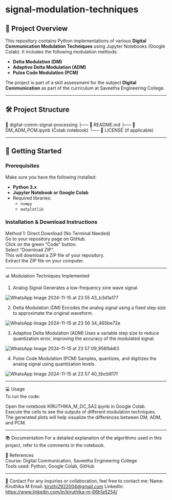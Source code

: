 # signal-modulation-techniques

## 📌 Project Overview
This repository contains Python implementations of various **Digital Communication Modulation Techniques** using Jupyter Notebooks (Google Colab). It includes the following modulation methods:
- **Delta Modulation (DM)**
- **Adaptive Delta Modulation (ADM)**
- **Pulse Code Modulation (PCM)**

The project is part of a skill assessment for the subject **Digital Communication** as part of the curriculum at Saveetha Engineering College.

---

## 🛠️ Project Structure

📁 digital-comm-signal-processing ├── 📄 README.md ├── 📄 DM_ADM_PCM.ipynb (Colab notebook) └── 📄 LICENSE (if applicable)

---

## 🚀 Getting Started

### Prerequisites
Make sure you have the following installed:
- **Python 3.x**
- **Jupyter Notebook or Google Colab**
- Required libraries:
  - `numpy`
  - `matplotlib`

### Installation & Download Instructions

Method 1: Direct Download (No Terminal Needed) <br>
Go to your repository page on GitHub.<br>
Click on the green "Code" button.<br>
Select "Download ZIP".<br>
This will download a ZIP file of your repository.<br>
Extract the ZIP file on your computer.<br>

---

📊 Modulation Techniques Implemented

1. Analog Signal
Generates a low-frequency sine wave signal.

![WhatsApp Image 2024-11-15 at 23 55 43_b3d1a177](https://github.com/user-attachments/assets/ae94b99c-afea-4202-8592-a32c460c370b)

2. Delta Modulation (DM)
Encodes the analog signal using a fixed step size to approximate the original waveform.

![WhatsApp Image 2024-11-15 at 23 56 34_465be72e](https://github.com/user-attachments/assets/e955bb73-869e-4e41-8b06-b6adf964b857)

3. Adaptive Delta Modulation (ADM)
Uses a variable step size to reduce quantization error, improving the accuracy of the modulated signal.

![WhatsApp Image 2024-11-15 at 23 57 09_956fbb63](https://github.com/user-attachments/assets/219faf5a-9c5a-4a16-a194-96e01d9e0a0d)

4. Pulse Code Modulation (PCM)
Samples, quantizes, and digitizes the analog signal using quantization levels.

![WhatsApp Image 2024-11-15 at 23 57 40_5bcb817f](https://github.com/user-attachments/assets/1b1c202b-b3df-4f53-bf8b-5b538acb0856)

---

💻 Usage<br>
To run the code:<br>

Open the notebook KIRUTHIKA_M_DC_SA2.ipynb in Google Colab. <br>
Execute the cells to see the outputs of different modulation techniques.<br>
The generated plots will help visualize the differences between DM, ADM, and PCM.<br>

---

📚 Documentation
For a detailed explanation of the algorithms used in this project, refer to the comments in the notebook.

🔗 References<br>
Course: Digital Communication, Saveetha Engineering College<br>
Tools used: Python, Google Colab, GitHub<br>

---

📧 Contact
For any inquiries or collaboration, feel free to contact me:
Name: Kiruthika M
Email: kiruthi2922004@gmail.com
LinkedIn: https://www.linkedin.com/in/kiruthika-m-66b1a5254/
